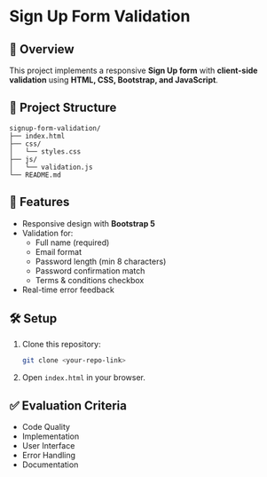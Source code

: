 # Sign Up Form Validation

## 📌 Overview
This project implements a responsive **Sign Up form** with **client-side validation** using **HTML, CSS, Bootstrap, and JavaScript**.

## 📂 Project Structure
```
signup-form-validation/
├── index.html
├── css/
│   └── styles.css
├── js/
│   └── validation.js
└── README.md
```

## 🚀 Features
- Responsive design with **Bootstrap 5**
- Validation for:
  - Full name (required)
  - Email format
  - Password length (min 8 characters)
  - Password confirmation match
  - Terms & conditions checkbox
- Real-time error feedback

## 🛠️ Setup
1. Clone this repository:
   ```bash
   git clone <your-repo-link>
   ```
2. Open `index.html` in your browser.

## ✅ Evaluation Criteria
- Code Quality
- Implementation
- User Interface
- Error Handling
- Documentation

